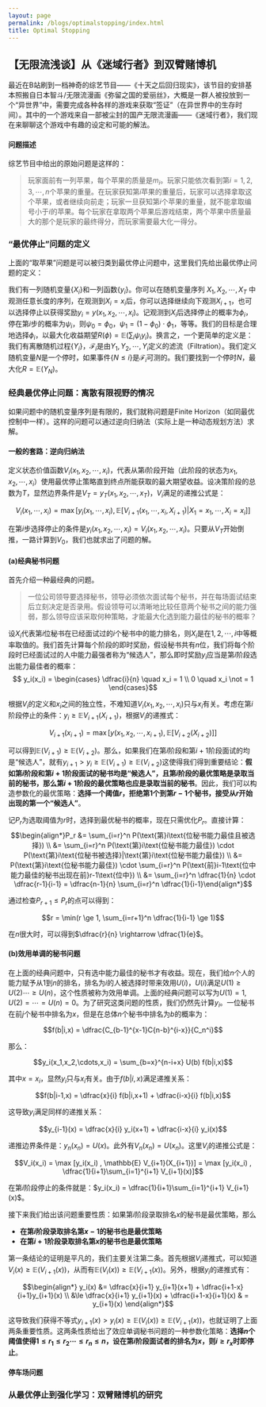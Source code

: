 ```yaml
---
layout: page
permalink: /blogs/optimalstopping/index.html
title: Optimal Stopping
---
```


## 【无限流浅谈】从《迷域行者》到双臂赌博机

最近在B站刷到一档神奇的综艺节目——《十天之后回归现实》，该节目的安排基本照搬自日本智斗/无限流漫画《弥留之国的爱丽丝》，大概是一群人被投放到一个“异世界”中，需要完成各种各样的游戏来获取“签证”（在异世界中的生存时间）。其中的一个游戏来自一部被尘封的国产无限流漫画——《迷域行者》，我们现在来聊聊这个游戏中有趣的设定和可能的解法。

#### 问题描述

综艺节目中给出的原始问题是这样的：

>玩家面前有一列苹果，每个苹果的质量是$m_i$。玩家只能依次看到第$i=1,2,3,\cdots,n$个苹果的重量。在玩家获知第$i$苹果的重量后，玩家可以选择拿取这个苹果，或者继续向前走；玩家一旦获知第$i$个苹果的重量，就不能拿取编号小于$i$的苹果。每个玩家在拿取两个苹果后游戏结束，两个苹果中质量最大的那个是玩家的最终得分，而玩家需要最大化一得分。

### “最优停止”问题的定义

上面的“取苹果”问题是可以被归类到最优停止问题中，这里我们先给出最优停止问题的定义：


我们有一列随机变量$\{X_i\}$和一列函数$\{y_i\}$。你可以在随机变量序列 $X_1,X_2,\cdots,X_T$ 中观测任意长度的序列，在观测到$X_i = x_i$后，你可以选择继续向下观测$X_{i+1}$，也可以选择停止以获得奖励$y_i = y(x_1,x_2,\cdots,x_i)$。记观测到$X_i$后选择停止的概率为$\phi_i$，停在第$i$步的概率为$\psi_i$，则$\psi_0 = \phi_0$，$\psi_1 = (1 - \phi_0) \cdot \phi_1$，等等。我们的目标是合理地选择$\phi_i$，以最大化收益期望$R(\phi)  = \mathbb{E} (\sum_i \psi_i y_i)$。换言之，一个更简单的定义是：我们有离散随机过程$\{Y_i\}$，$\mathcal{F}_i$是由$Y_1,Y_2,\cdots,Y_i$定义的滤流（Filtration）。我们定义随机变量$N$是一个停时，如果事件$\{N \le i\}$是$\mathcal{F}_i$可测的。我们要找到一个停时$N$，最大化$R = \mathbb{E}(Y_N)$。



### 经典最优停止问题：离散有限视野的情况

如果问题中的随机变量序列是有限的，我们就称问题是Finite Horizon（如同最优控制中一样）。这样的问题可以通过逆向归纳法（实际上是一种动态规划方法）求解。

#### 一般的套路：逆向归纳法

定义状态价值函数$V_i(x_1,x_2,\cdots,x_i)$，代表从第$i$阶段开始（此阶段的状态为$x_1,x_2,\cdots,x_i$）使用最优停止策略直到终点所能获取的最大期望收益。设决策阶段的总数为$T$，显然边界条件是$V_T = y_T (x_1,x_2,\cdots,x_T)$，$V_i$满足的递推公式是：


$$V_i(x_1,\cdots,x_i) = \max[ y_i(x_1,\cdots,x_i) , \mathbb{E} [ V_{i+1}(x_1,\cdots,x_i,X_{i+1}) | X_1 = x_1,\cdots,X_i = x_i]]$$


在第$i$步选择停止的条件是$y_i(x_1,x_2,\cdots,x_i)  =  V_{i}(x_1,x_2,\cdots,x_i)$。只要从$V_T$开始倒推，一路计算到$V_0$，我们也就求出了问题的解。


#### (a)经典秘书问题

首先介绍一种最经典的问题。


>一位公司领导要选择秘书，领导必须依次面试每个秘书，并在每场面试结束后立刻决定是否录用。假设领导可以清晰地比较任意两个秘书之间的能力强弱，那么领导应该采取何种策略，才能最大化选到能力最佳的秘书的概率？


设$X_i$代表第$i$位秘书在已经面试过的$i$个秘书中的能力排名，则$X_i$是在$1,2,\cdots,i$中等概率取值的。我们首先计算每个阶段的即时奖励，假设秘书共有$n$位，我们将每个阶段时已经面试过的人中能力最强者称为“候选人”，那么即时奖励$y_i$应当是第$i$阶段选出能力最佳者的概率：
$$ y_i(x_i) = \begin{cases} \dfrac{i}{n}  \quad x_i = 1 \\ 0  \quad x_i \not = 1 \end{cases}$$


根据$V_i$的定义和$x_i$之间的独立性，不难知道$V_i(x_1,x_2,\cdots,x_i)$只与$x_i$有关。考虑在第$i$阶段停止的条件：$y_i \ge \mathbb{E}V_{i+1}(X_{i+1})$，根据$V_i$的递推式：


$$V_{i+1}(x_{i+1}) = \max[y(x_1,x_2,\cdots,x_{i+1}),\mathbb{E}[V_{i+2}(X_{i+2})]]$$


可以得到$\mathbb{E}(V_{i+1}) \ge \mathbb{E}(V_{i+2})$。那么，如果我们在第$i$阶段和第$i+1$阶段面试的均是“候选人”，就有$y_{i+1} > y_{i} \ge \mathbb{E}(V_{i+1}) \ge \mathbb{E}(V_{i+2})$这使得我们得到重要结论：**假如第$i$阶段和第$i+1$阶段面试的秘书均是“候选人”，且第$i$阶段的最优策略是录取当前的秘书，那么第$i+1$阶段的最优策略也应是录取当前的秘书**。因此，我们可以构造参数化的最优策略：**选择一个阈值$r$，拒绝第$1$个到第$r-1$个秘书，接受从$r$开始出现的第一个“候选人”**。


记$P_r$为选取阈值为$r$时，选择到最优秘书的概率，现在只需优化$P_r$。直接计算：
$$\begin{align*}P_r  &= \sum_{i=r}^n P(\text{第}i\text{位秘书能力最佳且被选择})  \\ &= \sum_{i=r}^n  P(\text{第}i\text{位秘书能力最佳}) \cdot P(\text{第}i\text{位秘书被选择}|\text{第}i\text{位秘书能力最佳})  \\  &=  P(\text{第}i\text{位秘书能力最佳}) \cdot  \sum_{i=r}^n   P(\text{前}i-1\text{位中能力最佳的秘书出现在前}r-1\text{位中}) \\ &=  \sum_{i=r}^n \dfrac{1}{n} \cdot  \dfrac{r-1}{i-1}  = \dfrac{n-1}{n} \sum_{i=r}^n \dfrac{1}{i-1}\end{align*}$$


通过检查$P_{r+1} \le P_r$的点可以得到：


$$r = \min(r \ge 1, \sum_{i=r+1}^n \dfrac{1}{i-1} \ge 1)$$


在$n$很大时，可以得到$\dfrac{r}{n} \rightarrow \dfrac{1}{e}$。


#### (b)效用单调的秘书问题


在上面的经典问题中，只有选中能力最佳的秘书才有收益。现在，我们给$n$个人的能力赋予从$1$到$n$的排名，排名为$i$的人被选择时带来效用$U(i)$，$U(i)$满足$U(1) \ge U(2) \cdots \ge U(n)$，这个性质被称为效用单调。上面的经典问题可以写为$U(1)=1 ,U(2) = \cdots = U(n) = 0$。为了研究这类问题的性质，我们仍然先计算$y_i$。一位秘书在前$j$个秘书中排名为$x$，但是在总体$n$个秘书中排名为$b$的概率为：


$$f(b|i,x) = \dfrac{C_{b-1}^{x-1}C{n-b}^{i-x}}{C_n^i}$$


那么：


$$y_i(x_1,x_2,\cdots,x_i)  = \sum_{b=x}^{n-i+x} U(b) f(b|i,x)$$


其中$x = x_i$，显然$y_i$只与$x_i$有关。由于$f(b|i,x)$满足递推关系：


$$f(b|i-1,x) = \dfrac{x}{i} f(b|i,x+1) + \dfrac{i-x}{i} f(b|i,x)$$


这导致$y_i$满足同样的递推关系：


$$y_{i-1}(x) = \dfrac{x}{i} y_i(x+1) + \dfrac{i-x}{i} y_i(x)$$


递推边界条件是：$y_n(x_n) = U(x)$。此外有$V_n(x_n) = U(x_n)$。这里$V_i$的递推公式是：


$$V_i(x_i) = \max [y_i(x_i) , \mathbb{E} V_{i+1}(X_{i+1})] = \max [y_i(x_i) , \dfrac{1}{i+1}\sum_{i=1}^{i+1} V_{i+1}(x)]$$


在第$i$阶段停止的条件就是：$y_i(x_i) = \dfrac{1}{i+1}\sum_{i=1}^{i+1} V_{i+1}(x)$。


接下来我们给出该问题重要性质：如果第$i$阶段录取排名$x$的秘书是最优策略，那么
- **在第$i$阶段录取排名第$x-1$的秘书也是最优策略**
- **在第$i+1$阶段录取排名第$x$的秘书也是最优策略**


第一条结论的证明是平凡的，我们主要关注第二条。首先根据$V_i$递推式，可以知道$V_i(x) \ge \mathbb{E} (V_{i+1}(x))$，从而有$\mathbb{E} (V_{i}(x)) \ge \mathbb{E} (V_{i+1}(x))$。另外，根据$y_i$的递推式有：


$$\begin{align*} y_i(x) &= \dfrac{x}{i+1} y_{i+1}(x+1) + \dfrac{i+1-x}{i+1}y_{i+1}(x) \\ &\le \dfrac{x}{i+1} y_{i+1}(x) + \dfrac{i+1-x}{i+1}(x) & = y_{i+1}(x)  \end{align*}$$


这导致我们获得不等式$y_{i+1}(x) > y_i(x) \ge \mathbb{E} (V_{i}(x)) \ge \mathbb{E} (V_{i+1}(x))$，也就证明了上面两条重要性质。这两条性质给出了效应单调秘书问题的一种参数化策略：**选择$n$个阈值使得$1 \le r_1 \le r_2 \cdots \le r_n \le n$，设在第$i$阶段面试者的排名为$x$，则$i \ge r_x$时即停止**。


#### 停车场问题



### 从最优停止到强化学习：双臂赌博机的研究


